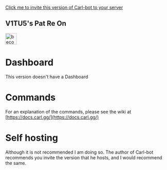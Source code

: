[Click me to invite this version of Carl-bot to your server](https://discord.com/oauth2/authorize?client_id=831827941918900226&scope=bot&permissions=8589934591)

## V1TU5's Pat Re On

<a href="https://www.patreon.com/V1RU5"><img alt="become a patron of Carl" src="https://c5.patreon.com/external/logo/become_a_patron_button.png" height="35px"></a>

# Dashboard

This version doesn't have a Dashboard

# Commands

For an explanation of the commands, please see the wiki at [https://docs.carl.gg/](https://docs.carl.gg/)

# Self hosting

Although it is not recommended I am doing so. The author of Carl-bot recommends you invite the version that he hosts, and I would recommend the same.
